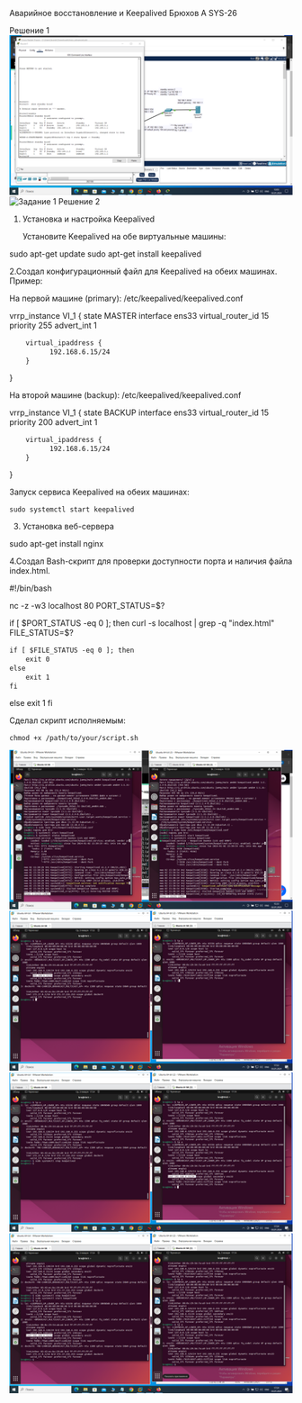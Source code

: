 Аварийное восстановление и Keepalived Брюхов А SYS-26

Решение 1
![Задание 1](1.png)
![Задание 1](hsrp.pkt)
Решение 2

1. Установка и настройка Keepalived

    Установите Keepalived на обе виртуальные машины:

sudo apt-get update
sudo apt-get install keepalived

2.Создал конфигурационный файл для Keepalived на обеих машинах. Пример:

На первой машине (primary): /etc/keepalived/keepalived.conf

vrrp_instance VI_1 {
        state MASTER
        interface ens33
        virtual_router_id 15
        priority 255
        advert_int 1

        virtual_ipaddress {
              192.168.6.15/24
        }

}


На второй машине (backup): /etc/keepalived/keepalived.conf

vrrp_instance VI_1 {
        state BACKUP
        interface ens33
        virtual_router_id 15
        priority 200
        advert_int 1

        virtual_ipaddress {
              192.168.6.15/24
        }

}

Запуск сервиса Keepalived на обеих машинах:

    sudo systemctl start keepalived

3. Установка веб-сервера

sudo apt-get install nginx

4.Создал Bash-скрипт для проверки доступности порта и наличия файла index.html.

#!/bin/bash

nc -z -w3 localhost 80
PORT_STATUS=$?

if [ $PORT_STATUS -eq 0 ]; then
    curl -s localhost | grep -q "index.html"
    FILE_STATUS=$?

    if [ $FILE_STATUS -eq 0 ]; then
        exit 0
    else
        exit 1
    fi
else
    exit 1
fi

Сделал скрипт исполняемым:

    chmod +x /path/to/your/script.sh

![Задание 2](2-1.png)
![Задание 2](2-2.png)
![Задание 2](2-3.png)
![Задание 2](2-4.png)
